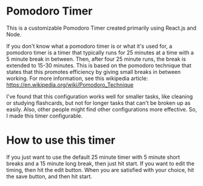 # Pomodoro Timer
This is a customizable Pomodoro Timer created primarily using React.js and Node.

If you don't know what a pomodoro timer is or what it's used for, a pomodoro timer is a timer that typically runs for 25 minutes at a time with a 5 minute break in between. Then, after four 25 minute runs, the break is extended to 15-30 minutes. This is based on the pomodoro technique that states that this promotes efficiency by giving small breaks in between working. For more information, see this wikipedia article:     https://en.wikipedia.org/wiki/Pomodoro_Technique

I've found that this configuration works well for smaller tasks, like cleaning or studying flashcards, but not for longer tasks that can't be broken up as easily. Also, other people might find other configurations more effective. So, I made this timer configurable.

# How to use this timer
If you just want to use the default 25 minute timer with 5 minute short breaks and a 15 minute long break, then just hit start. If you want to edit the timing, then hit the edit button. When you are satisfied with your choice, hit the save button, and then hit start.

